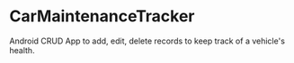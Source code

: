 # CarMaintenanceTracker
Android CRUD App to add, edit, delete records to keep track of a vehicle's health.
